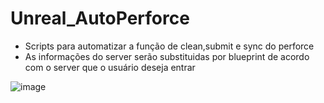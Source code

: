 # Unreal_AutoPerforce

- Scripts para automatizar a função de clean,submit e sync do perforce
- As informações do server serão substituidas por blueprint de acordo com o server que o usuário deseja entrar

![image](https://user-images.githubusercontent.com/94979678/170109745-18ef1406-622d-44c9-9792-e6c7cd3c478a.png)
